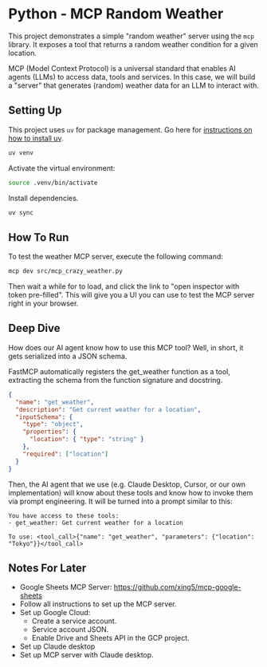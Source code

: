 # Python - MCP Random Weather

This project demonstrates a simple "random weather" server using the `mcp` library. It exposes a tool that returns a random weather condition for a given location.

MCP (Model Context Protocol) is a universal standard that enables AI agents (LLMs) to access data, tools and services. In this case, we will build a "server" that generates (random) weather data for an LLM to interact with.

## Setting Up

This project uses `uv` for package management. Go here for [instructions on how to install uv](https://docs.astral.sh/uv/getting-started/installation/).

```sh
uv venv
```

Activate the virtual environment:

```sh
source .venv/bin/activate
```

Install dependencies.

```sh
uv sync
```

## How To Run

To test the weather MCP server, execute the following command:

```sh
mcp dev src/mcp_crazy_weather.py
```

Then wait a while for to load, and click the link to "open inspector with token pre-filled". This will give you a UI you can use to test the MCP server right in your browser.

## Deep Dive

How does our AI agent know how to use this MCP tool? Well, in short, it gets serialized into a JSON schema.

FastMCP automatically registers the get_weather function as a tool, extracting the schema from the function signature and docstring.

```json
{
  "name": "get_weather",
  "description": "Get current weather for a location",
  "inputSchema": {
    "type": "object",
    "properties": {
      "location": { "type": "string" }
    },
    "required": ["location"]
  }
}
```

Then, the AI agent that we use (e.g. Claude Desktop, Cursor, or our own implementation) will know about these tools and know how to invoke them via prompt engineering. It will be turned into a prompt similar to this:

```text
You have access to these tools:
- get_weather: Get current weather for a location

To use: <tool_call>{"name": "get_weather", "parameters": {"location": "Tokyo"}}</tool_call>
```

## Notes For Later

- Google Sheets MCP Server: https://github.com/xing5/mcp-google-sheets
- Follow all instructions to set up the MCP server.
- Set up Google Cloud:
  - Create a service account.
  - Service account JSON.
  - Enable Drive and Sheets API in the GCP project.
- Set up Claude desktop
- Set up MCP server with Claude desktop.

